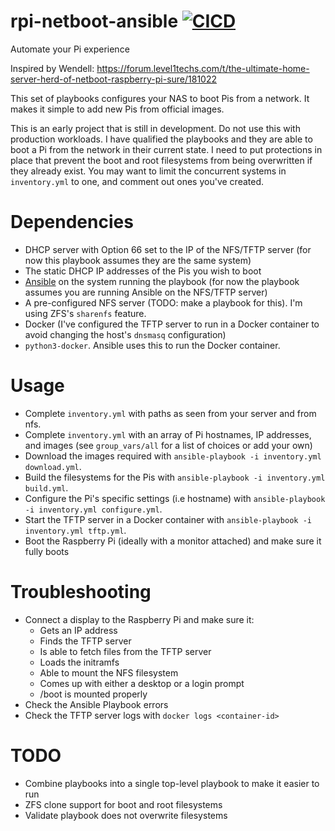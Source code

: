 # rpi-netboot-ansible [![CICD](https://github.com/jrcichra/rpi-netboot-ansible/actions/workflows/cicd.yml/badge.svg)](https://github.com/jrcichra/rpi-netboot-ansible/actions/workflows/cicd.yml)

Automate your Pi experience

Inspired by Wendell: https://forum.level1techs.com/t/the-ultimate-home-server-herd-of-netboot-raspberry-pi-sure/181022

This set of playbooks configures your NAS to boot Pis from a network. It makes it simple to add new Pis from official images.

This is an early project that is still in development. Do not use this with production workloads. I have qualified the playbooks and they are able to boot a Pi from the network in their current state. I need to put protections in place that prevent the boot and root filesystems from being overwritten if they already exist. You may want to limit the concurrent systems in `inventory.yml` to one, and comment out ones you've created.

# Dependencies

- DHCP server with Option 66 set to the IP of the NFS/TFTP server (for now this playbook assumes they are the same system)
- The static DHCP IP addresses of the Pis you wish to boot
- [Ansible](https://www.ansible.com/) on the system running the playbook (for now the playbook assumes you are running Ansible on the NFS/TFTP server)
- A pre-configured NFS server (TODO: make a playbook for this). I'm using ZFS's `sharenfs` feature.
- Docker (I've configured the TFTP server to run in a Docker container to avoid changing the host's `dnsmasq` configuration)
- `python3-docker`. Ansible uses this to run the Docker container.

# Usage

- Complete `inventory.yml` with paths as seen from your server and from nfs.
- Complete `inventory.yml` with an array of Pi hostnames, IP addresses, and images (see `group_vars/all` for a list of choices or add your own)
- Download the images required with `ansible-playbook -i inventory.yml download.yml`.
- Build the filesystems for the Pis with `ansible-playbook -i inventory.yml build.yml`.
- Configure the Pi's specific settings (i.e hostname) with `ansible-playbook -i inventory.yml configure.yml`.
- Start the TFTP server in a Docker container with `ansible-playbook -i inventory.yml tftp.yml`.
- Boot the Raspberry Pi (ideally with a monitor attached) and make sure it fully boots

# Troubleshooting

- Connect a display to the Raspberry Pi and make sure it:
  - Gets an IP address
  - Finds the TFTP server
  - Is able to fetch files from the TFTP server
  - Loads the initramfs
  - Able to mount the NFS filesystem
  - Comes up with either a desktop or a login prompt
  - /boot is mounted properly
- Check the Ansible Playbook errors
- Check the TFTP server logs with `docker logs <container-id>`

# TODO

- Combine playbooks into a single top-level playbook to make it easier to run
- ZFS clone support for boot and root filesystems
- Validate playbook does not overwrite filesystems
